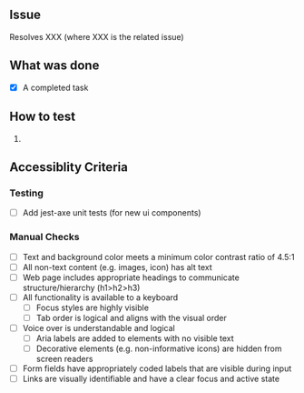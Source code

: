## Issue
Resolves XXX (where XXX is the related issue)

## What was done
- [x] A completed task

## How to test
1.

## Accessiblity Criteria
### Testing
- [ ] Add jest-axe unit tests (for new ui components)

### Manual Checks
- [ ] Text and background color meets a minimum color contrast ratio of 4.5:1
- [ ] All non-text content (e.g. images, icon) has alt text
- [ ] Web page includes appropriate headings to communicate structure/hierarchy (h1>h2>h3)
- [ ] All functionality is available to a keyboard
  - [ ] Focus styles are highly visible 
  - [ ] Tab order is logical and aligns with the visual order 
- [ ] Voice over is understandable and logical
  - [ ] Aria labels are added to elements with no visible text 
  - [ ] Decorative elements (e.g. non-informative icons) are hidden from screen readers  
- [ ] Form fields have appropriately coded labels that are visible during input 
- [ ] Links are visually identifiable and have a clear focus and active state 
